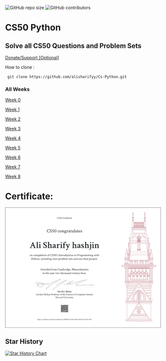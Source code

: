 <p>
<img alt="GitHub repo size" src="https://img.shields.io/github/repo-size/alisharify7/CS50-Python">
<img alt="GitHub contributors" src="https://img.shields.io/github/contributors/alisharify7/CS50-Python">
</p>

# CS50 Python
## Solve all CS50 Questions and Problem Sets
<a href="https://www.coffeete.ir/alisharify7">Donate/Support [Optional]</a>

How to clone :
     
     git clone https://github.com/alisharifyy/Cs-Python.git
     
### All Weeks 
<a href='https://github.com/alisharifyy/CS50-Python/tree/main/week-0' >Week 0</a>

<a href='https://github.com/alisharifyy/CS50-Python/tree/main/week-1' >Week 1</a>

<a href='https://github.com/alisharifyy/CS50-Python/tree/main/week-2' >Week 2</a>

<a href='https://github.com/alisharifyy/CS50-Python/tree/main/week-3' >Week 3</a>

<a href='https://github.com/alisharifyy/CS50-Python/tree/main/week-4' >Week 4</a>

<a href='https://github.com/alisharifyy/CS50-Python/tree/main/week-5' >Week 5</a>

<a href='https://github.com/alisharifyy/CS50-Python/tree/main/week-6' >Week 6</a>

<a href='https://github.com/alisharifyy/CS50-Python/tree/main/week-7' >Week 7</a>

<a href='https://github.com/alisharifyy/CS50-Python/tree/main/week-8' >Week 8</a>



# Certificate:
<img src="https://github.com/alisharify7/CS50-Python/blob/main/doc/CS50P.png" alt="CS50 Certificate" >


## Star History

[![Star History Chart](https://api.star-history.com/svg?repos=alisharify7/CS50-Python&type=Date)](https://star-history.com/#alisharify7/CS50-Python&Date)
